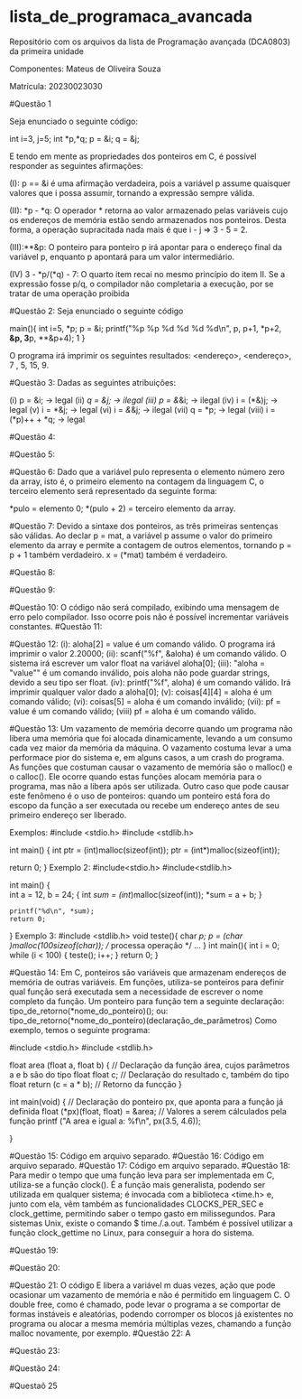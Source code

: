 # **lista_de_programaca_avancada**

Repositório com os arquivos da lista de Programação avançada (DCA0803) da primeira unidade

Componentes: Mateus de Oliveira Souza

Matrícula: 20230023030


#Questão 1

Seja enunciado o seguinte código:

int i=3, j=5;
int *p,*q;
p = &i;
q = &j;

E tendo em mente as propriedades dos ponteiros em C, é possível responder as seguintes afirmações:

(I): p == &i é uma afirmação verdadeira, pois a variável p assume quaisquer valores que i possa assumir, tornando a expressão sempre válida.

(II): *p - *q: O operador * retorna ao valor armazenado pelas variáveis cujo os endereços de memória estão sendo armazenados nos ponteiros. Desta forma, a operação supracitada nada mais é que i - j => 3 - 5 = 2.

(III):**&p: O ponteiro para ponteiro p irá apontar para o endereço final da variável p, enquanto p apontará para um valor intermediário.

(IV) 3 - *p/(*q) - 7: O quarto item recai no mesmo princípio do item II. Se a expressão fosse p/q, o compilador não completaria a execução, por se tratar de uma operação proibida


#Questão 2:
Seja enunciado o seguinte código

main(){
  int i=5, *p;
  p = &i;
  printf("%p %p %d %d %d %d\n", p, p+1, *p+2, **&p, 3**p, **&p+4);
1
}

O programa irá imprimir os seguintes resultados:
<endereço>, <endereço>, 7 , 5, 15, 9.

#Questão 3:
Dadas as seguintes atribuições:

(i) p = &i; -> legal
(ii) *q = &j; -> ilegal
(iii) p = &*&i; -> ilegal
(iv) i = (*&)j; -> legal
(v) i = *&j; -> legal
(vi) i = *&*&j; -> ilegal
(vii) q = *p; -> legal
(viii) i = (*p)++ + *q; -> legal

#Questão 4: 



#Questão 5:


#Questão 6:
Dado que a variável pulo representa o elemento número zero da array, isto é, o primeiro elemento na contagem da linguagem C, o terceiro elemento será representado da seguinte forma:

*pulo = elemento 0;
*(pulo + 2) =  terceiro elemento da array.

#Questão 7:
Devido a sintaxe dos ponteiros, as três primeiras sentenças são válidas. Ao declar p = mat, a variável p assume o valor do primeiro elemento da array e permite a contagem de outros elementos, tornando p = p + 1 também verdadeiro. x = (*mat) também é verdadeiro.

#Questão 8:



#Questão 9:


#Questão 10:
O código não será compilado, exibindo uma mensagem de erro pelo compilador. Isso ocorre pois não é possível incrementar variáveis constantes.
#Questão 11:

#Questão 12:
(i): aloha[2] = value é um comando válido. O programa irá imprimir o valor 2.20000;
(ii): scanf("%f", &aloha) é um comando válido. O sistema irá escrever um valor float na variável aloha[0];
(iii): "aloha = "value"" é um comando inválido, pois aloha não pode guardar strings, devido a seu tipo ser float.
(iv): printf("%f", aloha) é um comando válido. Irá imprimir qualquer valor dado a aloha[0];
(v): coisas[4][4] = aloha é um comando válido;
(vi): coisas[5] = aloha é um comando inválido;
(vii): pf = value é um comando válido;
(viii) pf = aloha é um comando válido.

#Questão 13: 
Um vazamento de memória decorre quando um programa não libera uma memória que foi alocada dinamicamente, levando a um consumo cada vez maior da memória da máquina. O vazamento costuma levar a uma performace pior do sistema e, em alguns casos, a um crash do programa.
As funções que costuman causar o vazamento de memória são o malloc() e o calloc(). Ele ocorre quando estas funções alocam memória para o programa, mas não a libera após ser utilizada. Outro caso que pode causar este fenômeno é o uso de ponteiros: quando um ponteiro está fora do escopo da função a ser executada ou recebe um endereço antes de seu primeiro endereço ser liberado.

Exemplos: 
#include <stdio.h>
#include <stdlib.h>

int main() {
    int ptr = (int)malloc(sizeof(int));
    ptr = (int*)malloc(sizeof(int));

return 0;
}
Exemplo 2:
#include<stdio.h>
#include<stdlib.h>

int main()
{   
    int a = 12, b = 24; 
    {
        int *sum = (int*)malloc(sizeof(int));
        *sum = a + b;
    }
   
    printf("%d\n", *sum);
    return 0;
}
Exemplo 3: 
#include <stdlib.h>
void teste(){
 char *p;
 p = (char *)malloc(100*sizeof(char));
 /* processa operação */
 ...
}
int main(){
 int i = 0;
 while (i < 100) {
 teste();
 i++;
 }
 return 0;
}

#Questão 14:
Em C, ponteiros são variáveis que armazenam endereços de memória de outras variáveis. Em funções, utiliza-se ponteiros para definir qual função será executada sem a necessidade de escrever o nome completo da função.
Um ponteiro para função tem a seguinte declaração:
tipo_de_retorno(*nome_do_ponteiro)();
ou: tipo_de_retorno(*nome_do_ponteiro)(declaração_de_parâmetros)
Como exemplo, temos o seguinte programa:

#include <stdio.h>
#include <stdlib.h>

float area (float a, float b) {
// Declaração da função área, cujos parâmetros a e b são do tipo float
    float c;
// Declaração do resultado c, também do tipo float
    return (c = a * b);
// Retorno da funcção
}

int main(void) {
    // Declaração do ponteiro px, que aponta para a função já definida
    float (*px)(float, float) = &area; 
    // Valores a serem cálculados pela função
    printf ("A area e igual a: %f\n", px(3.5, 4.6));

}

#Questão 15:
Código em arquivo separado.
#Questão 16:
Código em arquivo separado.
#Questão 17:
Código em arquivo separado.
#Questão 18:
Para medir o tempo que uma função leva para ser implementada em C, utiliza-se a função clock(). É a função mais generalista, podendo ser utilizada em qualquer sistema; é invocada com a biblioteca <time.h> e, junto com ela, vêm também as funcionalidades CLOCKS_PER_SEC e clock_gettime, permitindo saber o tempo gasto em milissegundos. Para sistemas Unix, existe o comando $ time./.a.out. Também é possível utilizar a função clock_gettime no Linux, para conseguir a hora do sistema.

#Questão 19:
 

#Questão 20:

#Questão 21:
O código E libera a variável m duas vezes, ação que pode ocasionar um vazamento de memória e não é permitido em linguagem C. O double free, como é chamado, pode levar o programa a se comportar de formas instáveis e aleatórias, podendo corromper os blocos já existentes no programa ou alocar a mesma memória múltiplas vezes, chamando a função malloc novamente, por exemplo.
#Questão 22:
A

#Questão 23:



#Questão 24:


#Questaõ 25